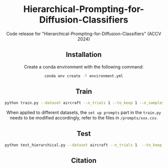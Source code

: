 <div align="center">

<!-- TITLE -->
# **Hierarchical-Prompting-for-Diffusion-Classifiers**
Code release for "Hierarchical-Prompting-for-Diffusion-Classifiers" (ACCV 2024)

## Installation
Create a conda environment with the following command:
```bash
conda env create -f environment.yml
```

## Train

```bash
python train.py --dataset aircraft --n_trials 1 --to_keep 1 --n_samples 25 --loss l1 --prompt_path prompts/aircraft_name.csv
```

When applied to different datasets, the `set up prompts` part in the `train.py` needs to be modified accordingly, refer to the files in `/prompts/xxx.csv`.

## Test

```bash
python test_hierarchical.py --dataset aircraft --n_trials 1  --to_keep 5 1 --n_samples 5 25  --prompt_path prompts/aircraft_name.csv
```

## Citation
